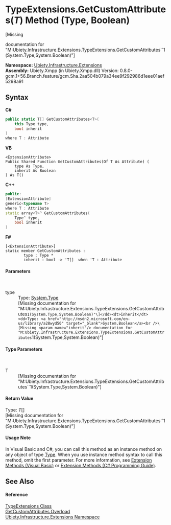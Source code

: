 # TypeExtensions.GetCustomAttributes(*T*) Method (Type, Boolean)
 

\[Missing <summary> documentation for "M:Ubiety.Infrastructure.Extensions.TypeExtensions.GetCustomAttributes``1(System.Type,System.Boolean)"\]

**Namespace:**&nbsp;<a href="d5e54d6e-1130-1bb8-6df6-c2552c8f474c">Ubiety.Infrastructure.Extensions</a><br />**Assembly:**&nbsp;Ubiety.Xmpp (in Ubiety.Xmpp.dll) Version: 0.8.0-gcm.1+56.Branch.feature/gcm.Sha.2aa504b079a34ee9f292986d1eee01aef5298a91

## Syntax

**C#**<br />
``` C#
public static T[] GetCustomAttributes<T>(
	this Type type,
	bool inherit
)
where T : Attribute

```

**VB**<br />
``` VB
<ExtensionAttribute>
Public Shared Function GetCustomAttributes(Of T As Attribute) ( 
	type As Type,
	inherit As Boolean
) As T()
```

**C++**<br />
``` C++
public:
[ExtensionAttribute]
generic<typename T>
where T : Attribute
static array<T>^ GetCustomAttributes(
	Type^ type, 
	bool inherit
)
```

**F#**<br />
``` F#
[<ExtensionAttribute>]
static member GetCustomAttributes : 
        type : Type * 
        inherit : bool -> 'T[]  when 'T : Attribute

```


#### Parameters
&nbsp;<dl><dt>type</dt><dd>Type: <a href="http://msdn2.microsoft.com/en-us/library/42892f65" target="_blank">System.Type</a><br />\[Missing <param name="type"/> documentation for "M:Ubiety.Infrastructure.Extensions.TypeExtensions.GetCustomAttributes``1(System.Type,System.Boolean)"\]</dd><dt>inherit</dt><dd>Type: <a href="http://msdn2.microsoft.com/en-us/library/a28wyd50" target="_blank">System.Boolean</a><br />\[Missing <param name="inherit"/> documentation for "M:Ubiety.Infrastructure.Extensions.TypeExtensions.GetCustomAttributes``1(System.Type,System.Boolean)"\]</dd></dl>

#### Type Parameters
&nbsp;<dl><dt>T</dt><dd>\[Missing <typeparam name="T"/> documentation for "M:Ubiety.Infrastructure.Extensions.TypeExtensions.GetCustomAttributes``1(System.Type,System.Boolean)"\]</dd></dl>

#### Return Value
Type: *T*[]<br />\[Missing <returns> documentation for "M:Ubiety.Infrastructure.Extensions.TypeExtensions.GetCustomAttributes``1(System.Type,System.Boolean)"\]

#### Usage Note
In Visual Basic and C#, you can call this method as an instance method on any object of type <a href="http://msdn2.microsoft.com/en-us/library/42892f65" target="_blank">Type</a>. When you use instance method syntax to call this method, omit the first parameter. For more information, see <a href="http://msdn.microsoft.com/en-us/library/bb384936.aspx">Extension Methods (Visual Basic)</a> or <a href="http://msdn.microsoft.com/en-us/library/bb383977.aspx">Extension Methods (C# Programming Guide)</a>.

## See Also


#### Reference
<a href="a77b48c3-d237-008f-9228-d6b5c582e853">TypeExtensions Class</a><br /><a href="11a1c34c-4ed4-69dc-e6ec-118776da8c7c">GetCustomAttributes Overload</a><br /><a href="d5e54d6e-1130-1bb8-6df6-c2552c8f474c">Ubiety.Infrastructure.Extensions Namespace</a><br />